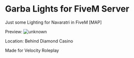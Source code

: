 # Garba Lights for FiveM Server
Just some Lighting for Navaratri in FiveM [MAP]

Preview:
![unknown](https://user-images.githubusercontent.com/72443203/194006920-2febfd5b-38e1-4aa3-aedd-7e3e82f26168.png)

Location: Behind Diamond Casino

Made for Velocity Roleplay
